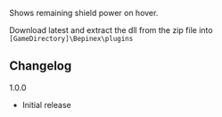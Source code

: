 Shows remaining shield power on hover.

Download latest and extract the dll from the zip file into ``[GameDirectory]\Bepinex\plugins``

## Changelog

1.0.0

* Initial release
